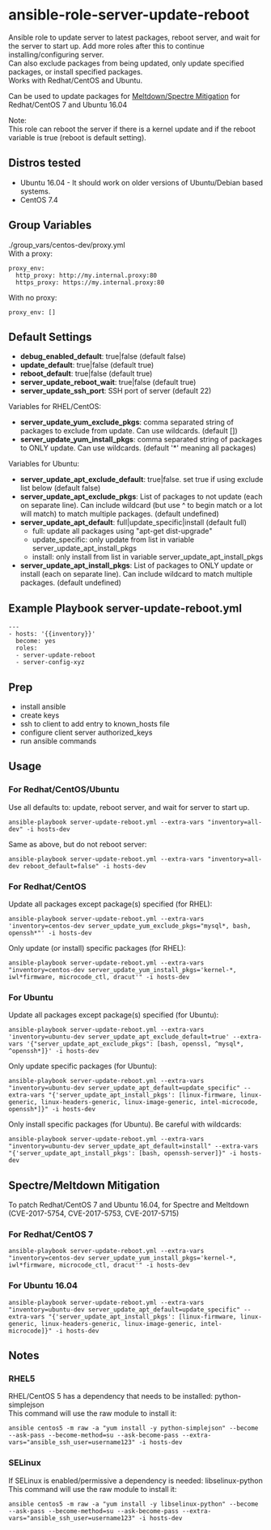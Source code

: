 # ansible-role-server-update-reboot

Ansible role to update server to latest packages, reboot server, and wait for the server to start up. Add more roles after this to continue installing/configuring server.  
Can also exclude packages from being updated, only update specified packages, or install specified packages.  
Works with Redhat/CentOS and Ubuntu.  

Can be used to update packages for [Meltdown/Spectre Mitigation](#spectremeltdown-mitigation) for Redhat/CentOS 7 and Ubuntu 16.04  

Note:  
This role can reboot the server if there is a kernel update and if the reboot variable is true (reboot is default setting).


Distros tested
------------

* Ubuntu 16.04 - It should work on older versions of Ubuntu/Debian based systems.
* CentOS 7.4


Group Variables
------------

./group_vars/centos-dev/proxy.yml  
With a proxy:
```
proxy_env:
  http_proxy: http://my.internal.proxy:80
  https_proxy: https://my.internal.proxy:80
```

With no proxy:
```
proxy_env: []
```


Default Settings
------------

- **debug_enabled_default**: true|false (default false)
- **update_default**: true|false (default true)
- **reboot_default**: true|false (default true)
- **server_update_reboot_wait**: true|false (default true)
- **server_update_ssh_port**: SSH port of server (default 22)

Variables for RHEL/CentOS:
- **server_update_yum_exclude_pkgs**: comma separated string of packages to exclude from update. Can use wildcards. (default [])
- **server_update_yum_install_pkgs**: comma separated string of packages to ONLY update. Can use wildcards. (default '*' meaning all packages)

Variables for Ubuntu:
- **server_update_apt_exclude_default**: true|false. set true if using exclude list below (default false)
- **server_update_apt_exclude_pkgs**: List of packages to not update (each on separate line). Can include wildcard (but use ^ to begin match or a lot will match) to match multiple packages. (default undefined)
- **server_update_apt_default**: full|update_specific|install (default full)
  - full: update all packages using "apt-get dist-upgrade"
  - update_specific: only update from list in variable server_update_apt_install_pkgs
  - install: only install from list in variable server_update_apt_install_pkgs
- **server_update_apt_install_pkgs**: List of packages to ONLY update or install (each on separate line). Can include wildcard to match multiple packages. (default undefined)


Example Playbook server-update-reboot.yml
------------

```
---
- hosts: '{{inventory}}'
  become: yes
  roles:
  - server-update-reboot
  - server-config-xyz
```


Prep
------------

- install ansible
- create keys
- ssh to client to add entry to known_hosts file
- configure client server authorized_keys
- run ansible commands

Usage
------------

### For Redhat/CentOS/Ubuntu

Use all defaults to: update, reboot server, and wait for server to start up.
```
ansible-playbook server-update-reboot.yml --extra-vars "inventory=all-dev" -i hosts-dev
```

Same as above, but do not reboot server:
```
ansible-playbook server-update-reboot.yml --extra-vars "inventory=all-dev reboot_default=false" -i hosts-dev
```

### For Redhat/CentOS

Update all packages except package(s) specified (for RHEL):
```
ansible-playbook server-update-reboot.yml --extra-vars 'inventory=centos-dev server_update_yum_exclude_pkgs="mysql*, bash, openssh*"' -i hosts-dev
```

Only update (or install) specific packages (for RHEL):
```
ansible-playbook server-update-reboot.yml --extra-vars "inventory=centos-dev server_update_yum_install_pkgs='kernel-*, iwl*firmware, microcode_ctl, dracut'" -i hosts-dev
```

### For Ubuntu

Update all packages except package(s) specified (for Ubuntu):
```
ansible-playbook server-update-reboot.yml --extra-vars 'inventory=ubuntu-dev server_update_apt_exclude_default=true' --extra-vars '{"server_update_apt_exclude_pkgs": [bash, openssl, ^mysql*, ^openssh*]}' -i hosts-dev
```

Only update specific packages (for Ubuntu):
```
ansible-playbook server-update-reboot.yml --extra-vars "inventory=ubuntu-dev server_update_apt_default=update_specific" --extra-vars "{'server_update_apt_install_pkgs': [linux-firmware, linux-generic, linux-headers-generic, linux-image-generic, intel-microcode, openssh*]}" -i hosts-dev
```

Only install specific packages (for Ubuntu). Be careful with wildcards:
```
ansible-playbook server-update-reboot.yml --extra-vars "inventory=ubuntu-dev server_update_apt_default=install" --extra-vars "{'server_update_apt_install_pkgs': [bash, openssh-server]}" -i hosts-dev
```


## Spectre/Meltdown Mitigation

To patch Redhat/CentOS 7 and Ubuntu 16.04, for Spectre and Meltdown (CVE-2017-5754, CVE-2017-5753, CVE-2017-5715)  


### For Redhat/CentOS 7
```
ansible-playbook server-update-reboot.yml --extra-vars "inventory=centos-dev server_update_yum_install_pkgs='kernel-*, iwl*firmware, microcode_ctl, dracut'" -i hosts-dev
```

### For Ubuntu 16.04
```
ansible-playbook server-update-reboot.yml --extra-vars "inventory=ubuntu-dev server_update_apt_default=update_specific" --extra-vars "{'server_update_apt_install_pkgs': [linux-firmware, linux-generic, linux-headers-generic, linux-image-generic, intel-microcode]}" -i hosts-dev
```


## Notes
### RHEL5
RHEL/CentOS 5 has a dependency that needs to be installed: python-simplejson  
This command will use the raw module to install it:
```
ansible centos5 -m raw -a "yum install -y python-simplejson" --become --ask-pass --become-method=su --ask-become-pass --extra-vars="ansible_ssh_user=username123" -i hosts-dev
```

### SELinux
If SELinux is enabled/permissive a dependency is needed: libselinux-python  
This command will use the raw module to install it:
```
ansible centos5 -m raw -a "yum install -y libselinux-python" --become --ask-pass --become-method=su --ask-become-pass --extra-vars="ansible_ssh_user=username123" -i hosts-dev
```
